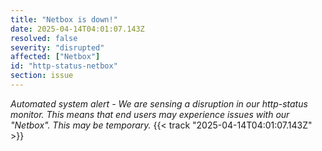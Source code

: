 ```yaml
---
title: "Netbox is down!"
date: 2025-04-14T04:01:07.143Z
resolved: false
severity: "disrupted"
affected: ["Netbox"]
id: "http-status-netbox"
section: issue
---
```


**Automated system alert* - We are sensing a disruption in our http-status monitor. This means that end users may experience issues with our "Netbox". This may be temporary.* {{< track "2025-04-14T04:01:07.143Z" >}}
